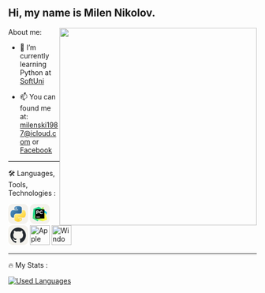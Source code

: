 ## Hi, my name is Milen Nikolov.

<img align="right" width="400" height="400" src="https://github.com/user-attachments/assets/0a703ad1-fe4e-434d-8051-57680a19fae2">
About me:




- 🌱 I’m currently learning Python at [SoftUni](https://softuni.bg)  

- 📫 You can found me at: milenski1987@icloud.com or [Facebook](https://www.facebook.com/Milenski1987)

---

:hammer_and_wrench: Languages, Tools, Technologies :
<div>
  <img src="https://github.com/tandpfun/skill-icons/blob/main/icons/Python-Light.svg" title="Python" **alt="Python" width="40" height="40"/>
  <img src="https://github.com/tandpfun/skill-icons/blob/main/icons/PyCharm-Light.svg" title="PyCharm" **alt="PyCharm" width="40" height="40"/>
  <img src="https://github.com/tandpfun/skill-icons/blob/main/icons/Github-Light.svg" title="GitHub" **alt="GitHub" width="40" height="40"/>
  <img src="https://github.com/tandpfun/skill-icons/blob/main/icons/Apple-Light.svg" title="Apple" **alt="Apple" width="40" height="40"/>
  <img src="https://github.com/tandpfun/skill-icons/blob/main/icons/Windows-Light.svg" title="Windows" **alt="Windows" width="40" height="40"/>
</div>

---

:fire: My Stats :

[![Used Languages](https://github-readme-stats.vercel.app/api/top-langs/?username=Milenski1987&theme=merko)](https://github.com/anuraghazra/github-readme-stats)

